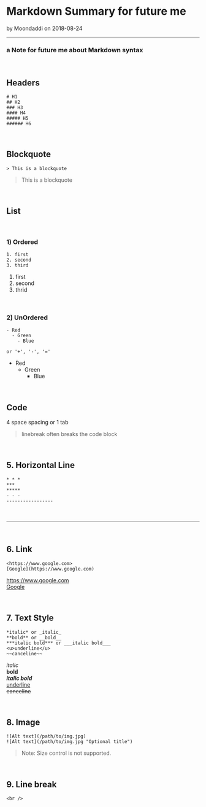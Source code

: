 # Markdown Summary for future me

by Moondaddi on 2018-08-24

---

### a Note for future me about Markdown syntax

<br />

## Headers

```code
# H1
## H2
### H3
#### H4
##### H5
###### H6
```

<br/>

## Blockquote

```code
> This is a blockquote
```

> This is a blockquote

<br/>

## List

<br/>

### 1) Ordered

```code
1. first
2. second
3. third
```

1. first
2. second
3. thrid

<br/>

### 2) UnOrdered

```code
- Red
  - Green
    - Blue

or '+', '-', '='
```

- Red
  - Green
    - Blue

<br/>

## Code

4 space spacing or 1 tab

> linebreak often breaks the code block

<br />

## 5. Horizontal Line

```code
* * *
***
*****
- - -
-----------------
```

<br />

---

<br />

## 6. Link

```code
<https://www.google.com>
[Google](https://www.google.com)
```

<https://www.google.com><br />
[Google](https://www.google.com)

<br />

## 7. Text Style

```code
*italic* or _italic_
**bold** or __bold__
***italic bold*** or ___italic bold___
<u>underline</u>
~~canceline~~
```

_italic_<br />
**bold**<br />
**_italic bold_**<br />
<u>underline</u><br />
~~canceline~~

<br />

## 8. Image

```code
![Alt text](/path/to/img.jpg)
![Alt text](/path/to/img.jpg "Optional title")
```

> Note: Size control is not supported.

<br />

## 9. Line break

```code
<br />
```
